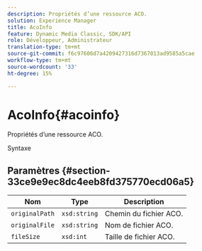 ```yaml
---
description: Propriétés d’une ressource ACO.
solution: Experience Manager
title: AcoInfo
feature: Dynamic Media Classic, SDK/API
role: Développeur, Administrateur
translation-type: tm+mt
source-git-commit: f6c97606d7a4209427316d7367013ad9585a5cae
workflow-type: tm+mt
source-wordcount: '33'
ht-degree: 15%

---
```



# AcoInfo{#acoinfo}

Propriétés d’une ressource ACO.

Syntaxe

## Paramètres {#section-33ce9e9ec8dc4eeb8fd375770ecd06a5}

| Nom | Type | Description |
|---|---|---|
| `originalPath` | `xsd:string` | Chemin du fichier ACO. |
| `originalFile` | `xsd:string` | Nom de fichier ACO. |
| `fileSize` | `xsd:int` | Taille de fichier ACO. |

